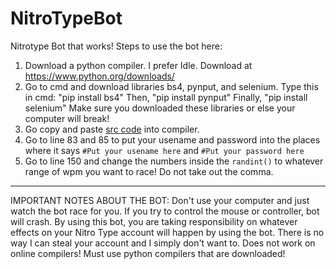 # NitroTypeBot
Nitrotype Bot that works!
Steps to use the bot here:
1. Download a python compiler. I prefer Idle. Download at https://www.python.org/downloads/
2. Go to cmd and download libraries bs4, pynput, and selenium.
Type this in cmd: "pip install bs4"
Then, "pip install pynput" 
Finally, "pip install selenium" 
Make sure you downloaded these libraries or else your computer will break!
3. Go copy and paste [src code](https://github.com/reallyverytrash/NitroTypeBot/blob/master/src) into compiler.
4. Go to line 83 and 85 to put your usename and password into the places where it says
```#Put your usename here```
and 
```#Put your password here```
5. Go to line 150 and change the numbers inside the ```randint()``` to whatever range of wpm you want to race! Do not take out the comma. 
-----------------------------------------------------------------------------------------------------------------------------------
IMPORTANT NOTES ABOUT THE BOT:
Don't use your computer and just watch the bot race for you. If you try to control the mouse or controller, bot will crash. 
By using this bot, you are taking responsibility on whatever effects on your Nitro Type account will happen by using the bot. 
There is no way I can steal your account and I simply don't want to. 
Does not work on online compilers! Must use python compilers that are downloaded!
